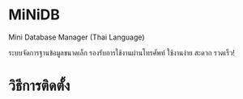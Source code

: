 # MiNiDB
Mini Database Manager (Thai Language)

ระบบจัดการฐานข้อมูลขนาดเล็ก รองรับการใช้งานผ่านโทรศัพท์ ใช้งานง่าย สะดวก รวดเร็ว!

# วิธีการติดตั้ง
